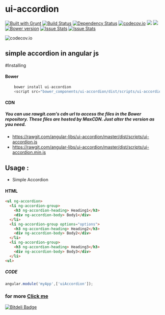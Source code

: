 
# ui-accordion
[![Built with Grunt](https://cdn.gruntjs.com/builtwith.png)](http://gruntjs.com/)
[![Build Status](https://travis-ci.org/angular-libs/ui-accordion.svg?branch=master)](https://travis-ci.org/angular-libs/ui-accordion)
[![Dependency Status](https://gemnasium.com/angular-libs/ui-accordion.svg)](https://gemnasium.com/angular-libs/ui-accordion)
[![codecov.io](https://codecov.io/github/angular-libs/ui-accordion/coverage.svg?branch=master)](https://codecov.io/github/angular-libs/ui-accordion?branch=master)
<a href="https://codeclimate.com/github/angular-libs/ui-accordion"><img src="https://codeclimate.com/github/angular-libs/ui-accordion/badges/gpa.svg" /></a>
<a href="https://codeclimate.com/github/angular-libs/ui-accordion/coverage"><img src="https://codeclimate.com/github/angular-libs/ui-accordion/badges/coverage.svg" /></a>
[![Bower version](https://badge.fury.io/bo/ui-accordion.svg)](https://badge.fury.io/bo/ui-accordion)
[![Issue Stats](http://issuestats.com/github/angular-libs/ui-accordion/badge/pr)](http://issuestats.com/github/angular-libs/ui-accordion)
[![Issue Stats](http://issuestats.com/github/angular-libs/ui-accordion/badge/issue)](http://issuestats.com/github/angular-libs/ui-accordion)

![codecov.io](https://codecov.io/github/angular-libs/ui-accordion/branch.svg?branch=master)

## simple accordion in angular js

#Installing
#### Bower
```javascript
    bower install ui-accordion
    <script src="bower_components/ui-accordion/dist/scripts/ui-accordion.js"></script>
```
#### CDN

##### You can use rawgit.com's cdn url to access the files in the Bower repository. These files are hosted by MaxCDN. Just alter the version as you need.

* https://rawgit.com/angular-libs/ui-accordion/master/dist/scripts/ui-accordion.js
* https://rawgit.com/angular-libs/ui-accordion/master/dist/scripts/ui-accordion.min.js

## Usage :

* Simple Accordion
  
#### HTML
```html
<ul ng-accordion>
  <li ng-accordion-group>
    <h3 ng-accordion-heading> Heading1</h3>
    <div ng-accordion-body> Body1</div>
  </li>
  <li ng-accordion-group options="options">
    <h3 ng-accordion-heading> Heading2</h3>
    <div ng-accordion-body> Body2</div>
  </li>
  <li ng-accordion-group>
    <h3 ng-accordion-heading> Heading3</h3>
    <div ng-accordion-body> Body3</div>
  </li>
<ul>
```
##### CODE
```javascript
angular.module('myApp',['uiAccordion']);
```
### for more [Click me](http://angular-libs.github.io/ui-accordion)


[![Bitdeli Badge](https://d2weczhvl823v0.cloudfront.net/angular-libs/ui-accordion/trend.png)](https://bitdeli.com/free "Bitdeli Badge")

